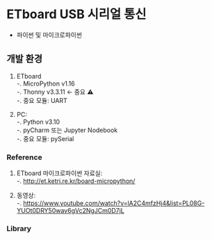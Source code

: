# ETboard USB 시리얼 통신
- 파이썬 및 마이크로파이썬 


## 개발 환경
1. ETboard  
-. MicroPython v1.16  
-. Thonny v3.3.11 <- 중요 :warning:    
-. 중요 모듈: UART  
 

2. PC:  
-. Python v3.10  
-. pyCharm 또는 Jupyter Nodebook  
-. 중요 모듈: pySerial  
   

### Reference
1. ETboard 마이크로파이썬 자료실:   
-. http://et.ketri.re.kr/board-micropython/  

2. 동영상:  
-. https://www.youtube.com/watch?v=lA2C4mfzHj4&list=PL08G-YUOt0DRY50wav6gVc2NgJCm0D7jL  

### Library
  